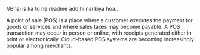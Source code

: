 //Bhai is ka to ne readme add hi nai kiya hoa..


A point of sale (POS) is a place where a customer executes the payment for goods or services and where sales taxes may become payable. 
A POS transaction may occur in person or online, with receipts generated either in print or electronically.
Cloud-based POS systems are becoming increasingly popular among merchants.
